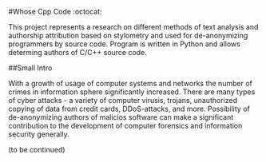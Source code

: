 #Whose Cpp Code :octocat:

This project represents a research on different methods of text analysis and authorship attribution based on stylometry 
and used for de-anonymizing programmers by source code. Program is written in Python and allows determing authors of C/C++ source code.

##Small Intro

With a growth of usage of computer systems and networks the number of crimes in information sphere significantly increased.
There are many types of cyber attacks - a variety of computer virusis, trojans, unauthorized copying of data from credit cards, DDoS-attacks,
and more. Possibility of de-anonymizing authors of malicios software can make a significant contribution to the development of computer 
forensics and information security generally.

(to be continued)
